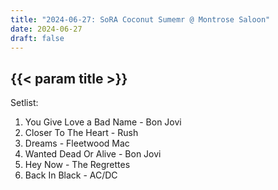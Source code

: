 ```yaml
---
title: "2024-06-27: SoRA Coconut Sumemr @ Montrose Saloon"
date: 2024-06-27
draft: false
---
```


## {{< param title >}}

Setlist:
1. You Give Love a Bad Name - Bon Jovi
2. Closer To The Heart - Rush
3. Dreams - Fleetwood Mac
4. Wanted Dead Or Alive - Bon Jovi
5. Hey Now - The Regrettes
6. Back In Black - AC/DC
